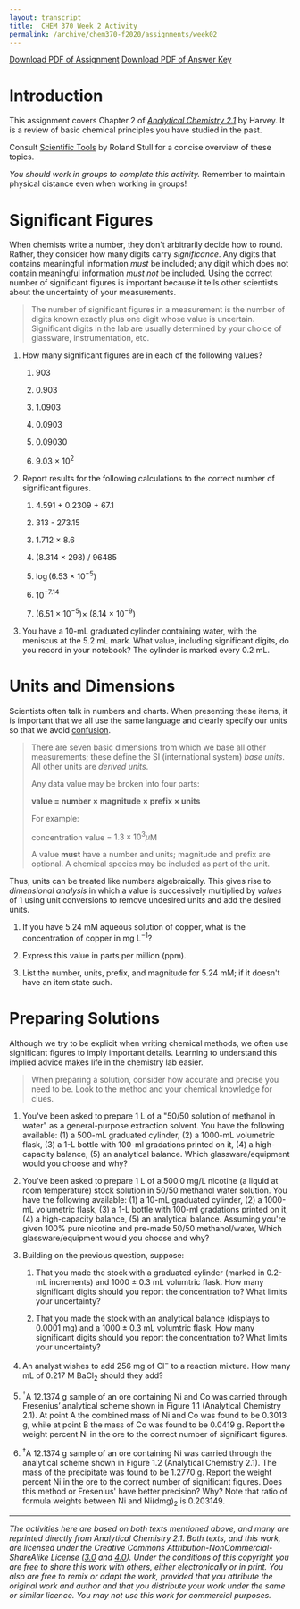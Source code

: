 ```yaml
---
layout: transcript
title:  CHEM 370 Week 2 Activity
permalink: /archive/chem370-f2020/assignments/week02
---
```


<a class="quicklink" href="https://github.com/alphonse/alphonse.github.io/raw/master/archive/chem370-f2020/pdf/assignments/week02.pdf" target="blank">Download PDF of Assignment</a>
<a class="quicklink" href="https://github.com/alphonse/alphonse.github.io/raw/master/archive/chem370-f2020/pdf/assignments/week02_key.pdf" target="blank">Download PDF of Answer Key</a>

<!-- Name: ___________________________________ -->

# Introduction

This assignment covers Chapter 2 of [*Analytical Chemistry 2.1*](https://chem.libretexts.org/Bookshelves/Analytical_Chemistry/Book%3A_Analytical_Chemistry_2.1_(Harvey)/02%3A_Basic_Tools_of_Analytical_Chemistry) by Harvey.  It is a review of basic chemical principles you have studied in the past.

Consult [Scientific Tools](https://alphonse.github.io/archive/chem191-f2019/pdf/scientific-tools-stull.pdf) by Roland Stull for a concise overview of these topics.

*You should work in groups to complete this activity.* Remember to maintain physical distance even when working in groups!  

# Significant Figures

When chemists write a number, they don't arbitrarily decide how to round.  Rather, they consider how many digits carry *significance*.  Any digits that contains meaningful information *must* be included; any digit which does not contain meaningful information *must not* be included.   Using the correct number of significant figures is important because it tells other scientists about the uncertainty of your measurements.

> The number of significant figures in a measurement is the number of digits known exactly plus one digit whose value is uncertain. Significant digits in the lab are usually determined by your choice of glassware, instrumentation, etc.

1. How many significant figures are in each of the following values?

    1. 903
      
          <!-- \vspace{0.25cm} -->
          
    2. 0.903
          
          <!-- \vspace{0.25cm} -->
          
    3. 1.0903
          
          <!-- \vspace{0.25cm} -->
          
    3. 0.0903
          
          <!-- \vspace{0.25cm} -->
    
    3. 0.09030
          
          <!-- \vspace{0.25cm} -->    
    
    3. 9.03 $\times$ 10$^2$
          
          <!-- \vspace{0.25cm} -->    
          
1. Report results for the following calculations to the correct number of significant figures.

    1. 4.591 + 0.2309 + 67.1
    
          <!-- \vspace{0.25cm} -->    
    
    1. 313 - 273.15
    
          <!-- \vspace{0.25cm} -->       
    
    1. 1.712 $\times$ 8.6
    
          <!-- \vspace{0.25cm} --> 
    
    1. (8.314 $\times$ 298) / 96485
    
          <!-- \vspace{0.25cm} --> 
    
    1. $\log$(6.53 $\times$ $10^{-5}$)
    
          <!-- \vspace{0.25cm} --> 
    
    1. 10$^{-7.14}$
    
          <!-- \vspace{0.25cm} --> 
    
    1. (6.51 $\times$ 10$^{-5}) \times$ (8.14 $\times$ 10$^{-9}$)
    
          <!-- \vspace{0.25cm} --> 
                  
1. You have a 10-mL graduated cylinder containing water, with the meniscus at the 5.2 mL mark.  What value, including significant digits, do you record in your notebook?  The cylinder is marked every 0.2 mL.

    <!-- \vspace{2cm} -->

# Units and Dimensions

Scientists often talk in numbers and charts.  When presenting these items, it is important that we all use the same language and clearly specify our units so that we avoid [confusion](https://en.wikipedia.org/wiki/Mars_Climate_Orbiter).

> There are seven basic dimensions from which we base all other measurements; these define the SI (international system) *base units*.  All other units are *derived units*.  
>
> Any data value may be broken into four parts:   
> 
> **value = number $\times$ magnitude $\times$ prefix $\times$ units**  
>
> For example:   
>
> concentration value = $1.3 \times 10^{3} \mu$M
>
> A value **must** have a number and units; magnitude and prefix are optional.  A chemical species may be included as part of the unit.

Thus, units can be treated like numbers algebraically.  This gives rise to *dimensional analysis* in which a value is successively multiplied by *values* of 1 using unit conversions to remove undesired units and add the desired units.  

1. If you have 5.24 mM aqueous solution of copper, what is the concentration of copper in mg L$^{-1}$?
     
    <!-- \vspace{3cm} -->
    
1. Express this value in parts per million (ppm).
    
    <!-- \vspace{3cm} -->
    
1. List the number, units, prefix, and magnitude for 5.24 mM; if it doesn't have an item state such.

    <!-- \vspace{3cm} -->
    


# Preparing Solutions

Although we try to be explicit when writing chemical methods, we often use significant figures to imply important details.  Learning to understand this implied advice makes life in the chemistry lab easier.

> When preparing a solution, consider how accurate and precise you need to be.  Look to the method and your chemical knowledge for clues.

1. You've been asked to prepare 1 L of a "50/50 solution of methanol in water" as a general-purpose extraction solvent.  You have the following available: (1) a 500-mL graduated cylinder, (2) a 1000-mL volumetric flask, (3) a 1-L bottle with 100-ml gradations printed on it, (4) a high-capacity balance, (5) an analytical balance.  Which glassware/equipment would you choose and why?

    <!-- \vspace{4cm} -->

1. You've been asked to prepare 1 L of a 500.0 mg/L nicotine (a liquid at room temperature) stock solution in 50/50 methanol water solution.   You have the following available: (1) a 10-mL graduated cylinder, (2) a 1000-mL volumetric flask, (3) a 1-L bottle with 100-ml gradations printed on it, (4) a high-capacity balance, (5) an analytical balance.  Assuming you're given 100% pure nicotine and pre-made 50/50 methanol/water, Which glassware/equipment would you choose and why?

    <!-- \vspace{4cm} -->

    <!-- \pagebreak -->
    
1. Building on the previous question, suppose:

    1. That you made the stock with a graduated cylinder (marked in 0.2-mL increments) and 1000 $\pm$ 0.3 mL volumtric flask.  How many significant digits should you report the concentration to?  What limits your uncertainty?
    
        <!-- \vspace{3cm} -->
          
    1. That you made the stock with an analytical balance (displays to 0.0001 mg) and a 1000 $\pm$ 0.3 mL volumtric flask.  How many significant digits should you report the concentration to?  What limits your uncertainty?
    
        <!-- \vspace{3cm} -->

1. An analyst wishes to add 256 mg of Cl$^{-}$ to a reaction mixture.  How many mL of 0.217 M BaCl$_{2}$ should they add?

    <!-- \vspace{3cm} -->

1. $^{\dagger}$A 12.1374 g sample of an ore containing Ni and Co was carried through Fresenius’ analytical scheme shown in Figure 1.1 (Analytical Chemistry 2.1). At point A the combined mass of Ni and Co was found to be 0.3013 g, while at point B the mass of Co was found to be 0.0419 g. Report the weight percent Ni in the ore to the correct number of significant figures.  

    <!-- \vspace{3cm} -->

1. $^{\dagger}$A 12.1374 g sample of an ore containing Ni was carried through the analytical scheme shown in Figure  1.2 (Analytical Chemistry 2.1). The mass of the precipitate was found to be 1.2770 g.  Report the weight percent Ni in the ore to the correct number of significant figures.  Does this method or Fresenius' have better precision? Why? Note that ratio of formula weights between Ni and Ni(dmg)$_2$ is 0.203149.



<!-- \vfill -->
 
 -----------


*The activities here are based on both texts mentioned above, and many are reprinted directly from Analytical Chemistry 2.1.  Both texts, and this work, are licensed under the Creative Commons Attribution-NonCommercial-ShareAlike License ([3.0](https://creativecommons.org/licenses/by-nc-sa/3.0/) and [4.0](https://creativecommons.org/licenses/by-nc-sa/4.0/)). Under the conditions of this copyright you are free to share this work with others, either electronically or in print. You also are free to remix or adapt the work, provided that you attribute the original work and author and that you distribute your work under the same or similar licence. You may not use this work for commercial purposes.*
